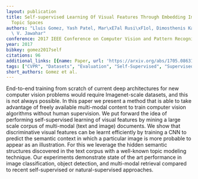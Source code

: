 ```yaml
---
layout: publication
title: Self-supervised Learning Of Visual Features Through Embedding Images Into Text
  Topic Spaces
authors: "Lluis Gomez, Yash Patel, Mar\xE7al Rusi\xF1ol, Dimosthenis Karatzas, C.\
  \ V. Jawahar"
conference: 2017 IEEE Conference on Computer Vision and Pattern Recognition (CVPR)
year: 2017
bibkey: gomez2017self
citations: 96
additional_links: [{name: Paper, url: 'https://arxiv.org/abs/1705.08631'}]
tags: ["CVPR", "Datasets", "Evaluation", "Self-Supervised", "Supervised"]
short_authors: Gomez et al.
---
```

End-to-end training from scratch of current deep architectures for new
computer vision problems would require Imagenet-scale datasets, and this is not
always possible. In this paper we present a method that is able to take
advantage of freely available multi-modal content to train computer vision
algorithms without human supervision. We put forward the idea of performing
self-supervised learning of visual features by mining a large scale corpus of
multi-modal (text and image) documents. We show that discriminative visual
features can be learnt efficiently by training a CNN to predict the semantic
context in which a particular image is more probable to appear as an
illustration. For this we leverage the hidden semantic structures discovered in
the text corpus with a well-known topic modeling technique. Our experiments
demonstrate state of the art performance in image classification, object
detection, and multi-modal retrieval compared to recent self-supervised or
natural-supervised approaches.